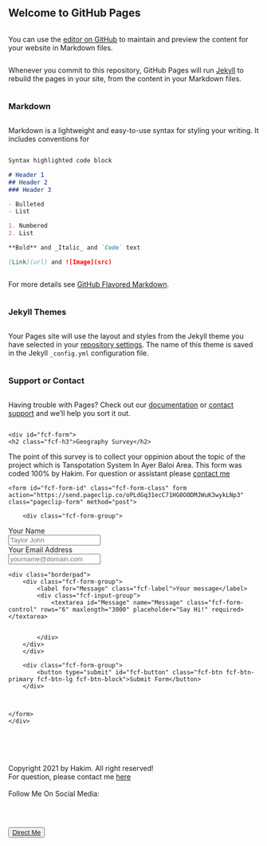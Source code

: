 ## Welcome to GitHub Pages

You can use the [editor on GitHub](https://github.com/FormTestX/hkmsurvey/edit/main/docs/index.md) to maintain and preview the content for your website in Markdown files.

Whenever you commit to this repository, GitHub Pages will run [Jekyll](https://jekyllrb.com/) to rebuild the pages in your site, from the content in your Markdown files.

### Markdown

Markdown is a lightweight and easy-to-use syntax for styling your writing. It includes conventions for

```markdown
Syntax highlighted code block

# Header 1
## Header 2
### Header 3

- Bulleted
- List

1. Numbered
2. List

**Bold** and _Italic_ and `Code` text

[Link](url) and ![Image](src)
```

For more details see [GitHub Flavored Markdown](https://guides.github.com/features/mastering-markdown/).

### Jekyll Themes

Your Pages site will use the layout and styles from the Jekyll theme you have selected in your [repository settings](https://github.com/FormTestX/hkmsurvey/settings/pages). The name of this theme is saved in the Jekyll `_config.yml` configuration file.

### Support or Contact

Having trouble with Pages? Check out our [documentation](https://docs.github.com/categories/github-pages-basics/) or [contact support](https://support.github.com/contact) and we’ll help you sort it out.

<html>
  <!DOCTYPE html>
<head>
    <meta charset="utf-8">
    <meta name="viewport" content="width=device-width, initial-scale=1, shrink-to-fit=no">
    <title>contact form</title>
<link rel="stylesheet" href="https://s.pageclip.co/v1/pageclip.css" media="screen">
<link rel="stylesheet" href="https://cdnjs.cloudflare.com/ajax/libs/font-awesome/4.7.0/css/font-awesome.min.css">
</head>

<body style="min-height: 100vh; display: flex; flex-direction: column;">

<script src="https://s.pageclip.co/v1/pageclip.js" charset="utf-8"></script>

<link href="style.css" rel="stylesheet">

<div class="fcf-body">

    <div id="fcf-form">
    <h2 class="fcf-h3">Geography Survey</h2>
<p>The point of this survey is to collect your oppinion about the topic of the project which is Tanspotation System In Ayer Baloi Area. This form was coded 100% by Hakim. For question or assistant please <a href="#" class="me">contact me</a>

    <form id="fcf-form-id" class="fcf-form-class" form action="https://send.pageclip.co/oPLdGq31ecC71HG0OODMJWuK3wykLNp3" class="pageclip-form" method="post">
        
        <div class="fcf-form-group">
<div class="borderpad">
            <label for="Name" class="fcf-label">Your Name</label>
            <div class="fcf-input-group">
                <input type="text" id="Name" name="Name" class="fcf-form-control" placeholder="Taylor John" required>
            </div>
        </div>
		</div>

<div class="borderpad">
        <div class="fcf-form-group">
            <label for="Email" class="fcf-label">Your Email Address</label>
            <div class="fcf-input-group">
                <input type="email" id="Email" name="Email" class="fcf-form-control" placeholder="yourname@domain.com" required>
            </div>
        </div>
	</div>
	
	<div class="borderpad">
        <div class="fcf-form-group">
            <label for="Message" class="fcf-label">Your message</label>
            <div class="fcf-input-group">
                <textarea id="Message" name="Message" class="fcf-form-control" rows="6" maxlength="3000" placeholder="Say Hi!" required></textarea>
</div></div></div>


		
            </div>
        </div>
		</div>

        <div class="fcf-form-group">
            <button type="submit" id="fcf-button" class="fcf-btn fcf-btn-primary fcf-btn-lg fcf-btn-block">Submit Form</button>
        </div>

        

    </form>
    </div>

</div>

</body>

<footer>
<br>
<br>
<br>

<div class="footer">

<p>Copyright 2021 by Hakim. All right reserved!
<br>For question, please contact me <a href="#" class="an">here</a>
<br><br>Follow Me On Social Media:<p> 
<br>
<a href="www.facebook.com/hakim.zalid" class="fa fa-facebook" id="fb"></a>
<a href="instagram.com/hwfanz_m" class="fa fa-instagram" id="ig"></a>


</div>


</footer>
</html>

<button><a href="index.html">Direct Me</a></button>
</html>
